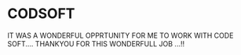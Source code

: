 # CODSOFT
IT WAS A WONDERFUL OPPRTUNITY FOR ME TO WORK WITH CODE SOFT....
  THANKYOU FOR THIS WONDERFULL JOB ...!!
  

